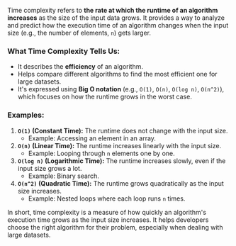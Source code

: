 Time complexity refers to **the rate at which the runtime of an algorithm increases** as the size of the input data grows. It provides a way to analyze and predict how the execution time of an algorithm changes when the input size (e.g., the number of elements, `n`) gets larger.

### What Time Complexity Tells Us:
- It describes the **efficiency** of an algorithm.
- Helps compare different algorithms to find the most efficient one for large datasets.
- It's expressed using **Big O notation** (e.g., `O(1)`, `O(n)`, `O(log n)`, `O(n^2)`), which focuses on how the runtime grows in the worst case.

### Examples:
1. **`O(1)` (Constant Time):** The runtime does not change with the input size.
   - Example: Accessing an element in an array.
2. **`O(n)` (Linear Time):** The runtime increases linearly with the input size.
   - Example: Looping through `n` elements one by one.
3. **`O(log n)` (Logarithmic Time):** The runtime increases slowly, even if the input size grows a lot.
   - Example: Binary search.
4. **`O(n^2)` (Quadratic Time):** The runtime grows quadratically as the input size increases.
   - Example: Nested loops where each loop runs `n` times.

In short, time complexity is a measure of how quickly an algorithm's execution time grows as the input size increases. It helps developers choose the right algorithm for their problem, especially when dealing with large datasets.
